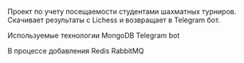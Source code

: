 Проект по учету посещаемости студентами шахматных турниров. Скачивает результаты с Lichess и возвращает в Telegram бот.

Используемые технологии
MongoDB
Telegram bot

В процессе добавления
Redis
RabbitMQ
